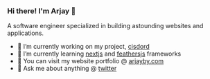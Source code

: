 ### Hi there! I'm Arjay 👋

A software engineer specialized in building astounding websites and applications.

- 🔨 I’m currently working on my project, [cisdord](https://github.com/arjayby/cisdord-client)
- 🌱 I’m currently learning [nextjs](https://nextjs.org/) and [feathersjs](https://feathersjs.com/) frameworks
- 🧑 You can visit my website portfolio @ [arjayby.com](https//arjayby.com)
- 💬 Ask me about anything @ [twitter](https://twitter.com/arjayby)
